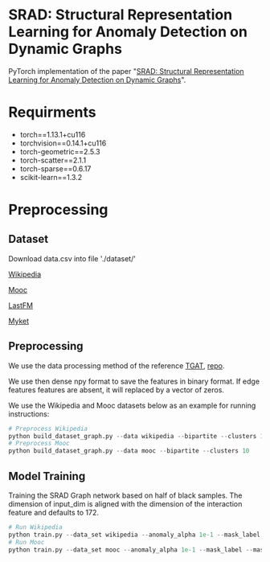 # SRAD: Structural Representation Learning for Anomaly Detection on Dynamic Graphs

PyTorch implementation of the paper "[SRAD: Structural Representation Learning for Anomaly Detection on Dynamic Graphs]()".

#  Requirments
+ torch==1.13.1+cu116
+ torchvision==0.14.1+cu116
+ torch-geometric==2.5.3
+ torch-scatter==2.1.1
+ torch-sparse==0.6.17
+ scikit-learn==1.3.2

# Preprocessing

## Dataset
Download data.csv into file './dataset/'  
  
[Wikipedia](http://snap.stanford.edu/jodie/wikipedia.csv)  

[Mooc](http://snap.stanford.edu/jodie/mooc.csv)

[LastFM](https://snap.stanford.edu/jodie/lastfm.csv)

[Myket](https://github.com/erfanloghmani/myket-android-application-market-dataset)

## Preprocessing
We use the data processing method of the reference [TGAT](https://openreview.net/pdf?id=rJeW1yHYwH), [repo](https://github.com/StatsDLMathsRecomSys/Inductive-representation-learning-on-temporal-graphs#inductive-representation-learning-on-temporal-graphs-iclr-2020).  

We use then dense npy format to save the features in binary format. If edge features features are absent, it will replaced by a vector of zeros. 

We use the Wikipedia and Mooc datasets below as an example for running instructions:
```python
# Preprocess Wikipedia
python build_dataset_graph.py --data wikipedia --bipartite --clusters 10
# Preprocess Mooc
python build_dataset_graph.py --data mooc --bipartite --clusters 10
```
## Model Training

Training the SRAD Graph network based on half of black samples. The dimension of input_dim is aligned with the dimension of the interaction feature and defaults to 172.
```python
# Run Wikipedia
python train.py --data_set wikipedia --anomaly_alpha 1e-1 --mask_label --mask_ratio 0.5
# Run Mooc
python train.py --data_set mooc --anomaly_alpha 1e-1 --mask_label --mask_ratio 0.5 --input_dim 4
```


